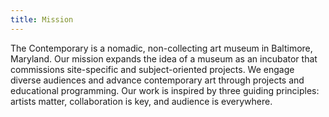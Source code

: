 ```yaml
---
title: Mission
---
```


The Contemporary is a nomadic, non-collecting art museum in Baltimore, Maryland. Our mission expands the idea of a museum as an incubator that commissions site-specific and subject-oriented projects. We engage diverse audiences and advance contemporary art through projects and educational programming. Our work is inspired by three guiding principles: artists matter, collaboration is key, and audience is everywhere.

